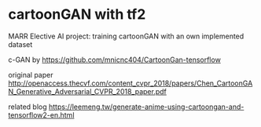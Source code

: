 # cartoonGAN with tf2
MARR Elective AI project: training cartoonGAN with an own implemented dataset

c-GAN by https://github.com/mnicnc404/CartoonGan-tensorflow

original paper http://openaccess.thecvf.com/content_cvpr_2018/papers/Chen_CartoonGAN_Generative_Adversarial_CVPR_2018_paper.pdf

related blog  https://leemeng.tw/generate-anime-using-cartoongan-and-tensorflow2-en.html
